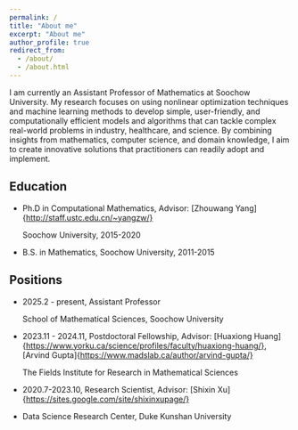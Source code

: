 ```yaml
---
permalink: /
title: "About me"
excerpt: "About me"
author_profile: true
redirect_from: 
  - /about/
  - /about.html
---
```



I am currently an Assistant Professor of Mathematics at Soochow University. My research focuses on using nonlinear optimization techniques and machine learning methods to develop simple, user-friendly, and computationally efficient models and algorithms that can tackle complex real-world problems in industry, healthcare, and science. By combining insights from mathematics, computer science, and domain knowledge, I aim to create innovative solutions that practitioners can readily adopt and implement.


Education
------
- Ph.D in Computational Mathematics, Advisor: 
    [Zhouwang Yang]{http://staff.ustc.edu.cn/~yangzw/}
  
    Soochow University, 2015-2020
  
- B.S. in Mathematics,
    Soochow University, 2011-2015

Positions
------
- 2025.2 - present, Assistant Professor
  
    School of Mathematical Sciences, Soochow University
  
- 2023.11 - 2024.11, Postdoctoral Fellowship, Advisor: [Huaxiong Huang]{https://www.yorku.ca/science/profiles/faculty/huaxiong-huang/}, [Arvind Gupta]{https://www.madslab.ca/author/arvind-gupta/}
  
    The Fields Institute for Research in Mathematical Sciences
  
- 2020.7-2023.10, Research Scientist,  Advisor: [Shixin Xu]{https://sites.google.com/site/shixinxupage/}
- 
    Data Science Research Center, Duke Kunshan University
